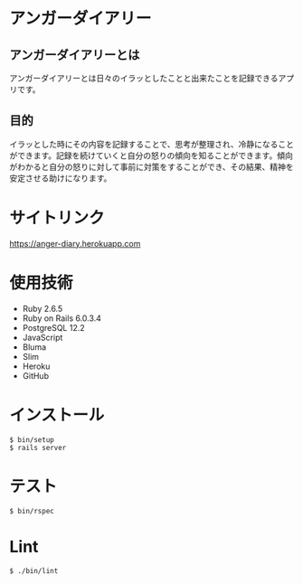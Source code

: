 # アンガーダイアリー
## アンガーダイアリーとは
アンガーダイアリーとは日々のイラッとしたことと出来たことを記録できるアプリです。

## 目的
イラッとした時にその内容を記録することで、思考が整理され、冷静になることができます。記録を続けていくと自分の怒りの傾向を知ることができます。傾向がわかると自分の怒りに対して事前に対策をすることができ、その結果、精神を安定させる助けになります。

# サイトリンク
https://anger-diary.herokuapp.com

# 使用技術
* Ruby 2.6.5
* Ruby on Rails 6.0.3.4
* PostgreSQL 12.2
* JavaScript
* Bluma
* Slim
* Heroku
* GitHub

# インストール
```
$ bin/setup
$ rails server
```

# テスト
```
$ bin/rspec
```

# Lint
```
$ ./bin/lint  
```
